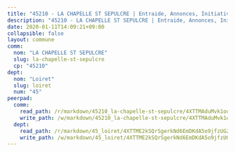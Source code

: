 ```yaml
---
title: "45210 - LA CHAPELLE ST SEPULCRE | Entraide, Annonces, Initiatives"
description: "45210 - LA CHAPELLE ST SEPULCRE | Entraide, Annonces, Initiatives"
date: 2020-01-11T14:09:21+09:00
collapsible: false
layout: commune
comm:
  nom: "LA CHAPELLE ST SEPULCRE"
  slug: la-chapelle-st-sepulcre
  cp: "45210"
dept:
  nom: "Loiret"
  slug: loiret
  num: "45"
peerpad:
  comm:
    read_path: /r/markdown/45210_la-chapelle-st-sepulcre/4XTTMAduMvk1ootASrH6uowXBGmo6JWWnnQ4V2KXX5862xGVR
    write_path: /w/markdown/45210_la-chapelle-st-sepulcre/4XTTMAduMvk1ootASrH6uowXBGmo6JWWnnQ4V2KXX5862xGVR-K3TgTrcespELzoJi8oMxqPSAFzbDGAKrHsABexMLFJmvSyKLowaK5FLKk3UB2yA6Ft6DkiWUwxt8xrgAz5tfSRPHyxcKQqU5t5rcEo54HU3DoMamJXNR9BAionqophdY9Lq3gmDu
  dept:
    read_path: /r/markdown/45_loiret/4XTTME2kSQrSgerkNd6EmDKdA5o9jfzUG2SAG8C2qVYb3YXN4
    write_path: /w/markdown/45_loiret/4XTTME2kSQrSgerkNd6EmDKdA5o9jfzUG2SAG8C2qVYb3YXN4-K3TgULpEDoP6p5UphGUnEGQQDb2AQTj81Z2trE1ZVsdtBZSXUbkVLE9oEias3DdMz5vmgxRH8ErfnuyVj2VYfJxxhBMoq5ZxQCDrb2jTVFkww5uEThgDKwT8pF9LfJGTpqNraKjJ
---
```


